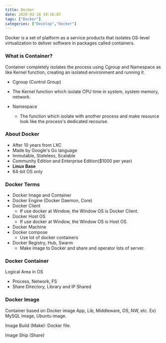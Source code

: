 ```yaml
---
title: Docker
date: 2020-03-10 19:16:07
tags: ["Docker"]
categories: ["Develop","Docker"]
---
```


Docker is a set of platform as a service products that isolates OS-level virtualization to deliver software in packages called containers.

<!-- more -->

### What is Container?
Container completely isolates the process using Cgroup and Namespace as like Kernel function, creating an isolated environment and running it.

- Cgroup (Control Group)
 - The Kernel function which isolate CPU time in system, system memory, network.

- Namespace
  - The function which isolate with another process and make resource look like the process's dedicated recourse.

### About Docker

- After 10 years from LXC
- Made by Google's Go language
- Immutable, Stateless, Scalable
- Community Edition and Enterprise Edition($1000 per year)
- __Linux Base__
- 64-bit OS only

### Docker Terms
- Docker Image and Container
- Docker Engine (Docker Daemon, Core)
- Docker Client
  - If use docker at Window, the Window OS is Docker Client.
- Docker Host OS
  - If use docker at Window, the Window OS is Host OS.
- Docker Machine
- Docker compose
  - Use lot of docker containers
- Docker Registry, Hub, Swarm
  - Make image to Docker and share and operator lots of server.

### Docker Container
Logical Area in OS
- Process, Network, FS
- Share Directory, Library and IP Shared

### Docker Image
Container based on Docker image App, Lib, Middleware, OS, NW, etc.
Ex) MySQL image, Ubuntu image.

Image Build (Make): Docker file.

Image Ship (Share)
